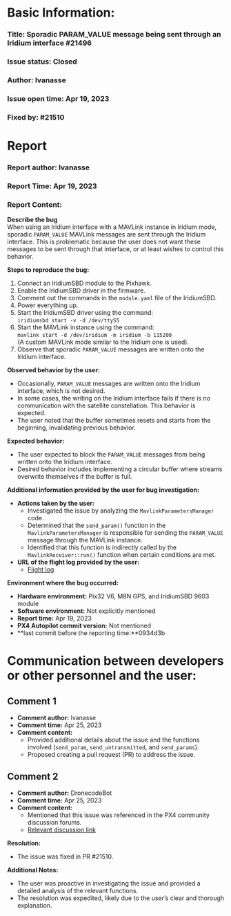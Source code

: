 # Basic Information:
### Title:  Sporadic PARAM_VALUE message being sent through an Iridium interface #21496
### Issue status: Closed
### Author: lvanasse
### Issue open time: Apr 19, 2023
### Fixed by: #21510

# Report
### Report author: lvanasse
### Report Time: Apr 19, 2023
### Report Content:  
**Describe the bug**  
When using an Iridium interface with a MAVLink instance in Iridium mode, sporadic `PARAM_VALUE` MAVLink messages are sent through the Iridium interface. This is problematic because the user does not want these messages to be sent through that interface, or at least wishes to control this behavior.  

**Steps to reproduce the bug:**  
1. Connect an IridiumSBD module to the Pixhawk.  
2. Enable the IridiumSBD driver in the firmware.  
3. Comment out the commands in the `module.yaml` file of the IridiumSBD.  
4. Power everything up.  
5. Start the IridiumSBD driver using the command:  
   `iridiumsbd start -v -d /dev/ttyS5`  
6. Start the MAVLink instance using the command:  
   `mavlink start -d /dev/iridium -m iridium -b 115200`  
   (A custom MAVLink mode similar to the Iridium one is used).  
7. Observe that sporadic `PARAM_VALUE` messages are written onto the Iridium interface.  

**Observed behavior by the user:**  
- Occasionally, `PARAM_VALUE` messages are written onto the Iridium interface, which is not desired.  
- In some cases, the writing on the Iridium interface fails if there is no communication with the satellite constellation. This behavior is expected.  
- The user noted that the buffer sometimes resets and starts from the beginning, invalidating previous behavior.

**Expected behavior:**  
- The user expected to block the `PARAM_VALUE` messages from being written onto the Iridium interface.  
- Desired behavior includes implementing a circular buffer where streams overwrite themselves if the buffer is full.

**Additional information provided by the user for bug investigation:**  
- **Actions taken by the user:**  
  - Investigated the issue by analyzing the `MavlinkParametersManager` code.  
  - Determined that the `send_param()` function in the `MavlinkParametersManager` is responsible for sending the `PARAM_VALUE` message through the MAVLink instance.  
  - Identified that this function is indirectly called by the `MavlinkReceiver::run()` function when certain conditions are met.  
- **URL of the flight log provided by the user:**  
  - [Flight log](https://logs.px4.io/plot_app?log=3cd87690-3dd5-44c4-9d1c-de8da82a8b7b)  

**Environment where the bug occurred:**  
- **Hardware environment:** Pix32 V6, M8N GPS, and IridiumSBD 9603 module  
- **Software environment:** Not explicitly mentioned  
- **Report time:** Apr 19, 2023  
- **PX4 Autopilot commit version:** Not mentioned  
- **last commit before the reporting time:**0934d3b

# Communication between developers or other personnel and the user:
## Comment 1
- **Comment author:** lvanasse  
- **Comment time:** Apr 25, 2023  
- **Comment content:**  
  - Provided additional details about the issue and the functions involved (`send_param`, `send_untransmitted`, and `send_params`).  
  - Proposed creating a pull request (PR) to address the issue.

## Comment 2
- **Comment author:** DronecodeBot  
- **Comment time:** Apr 25, 2023  
- **Comment content:**  
  - Mentioned that this issue was referenced in the PX4 community discussion forums.  
  - [Relevant discussion link](https://discuss.px4.io/t/px4-community-q-a-april-26-2023/31839/3)  

**Resolution:**  
- The issue was fixed in PR #21510.  

**Additional Notes:**  
- The user was proactive in investigating the issue and provided a detailed analysis of the relevant functions.  
- The resolution was expedited, likely due to the user’s clear and thorough explanation.
